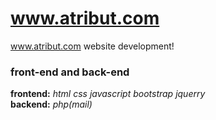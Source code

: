 # www.atribut.com
www.atribut.com website development!<br>
<h3>front-end and back-end</h3>

  <b>frontend:</b> <i>html css javascript bootstrap jquerry</i>
  <br>
  <b>backend:</b> <i>php(mail)</i>
